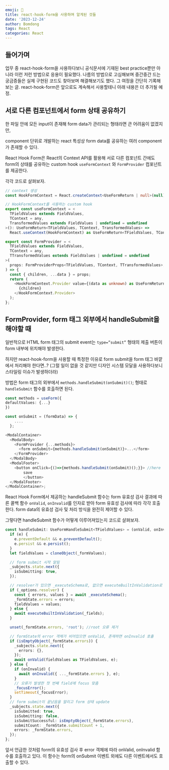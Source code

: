 ```yaml
---
emoji: 🔖
title: react-hook-form을 사용하며 알게된 것들
date: '2023-12-24'
author: Bomdong
tags: React
categories: React
---
```


## 들어가며

업무 중 react-hook-form을 사용하다보니 공식문서에 기재된 best practice뿐만 아니라 이런 저런 방법으로 응용이 필요했다.
나름의 방법으로 고심해보며 중간중간 드는 궁금증들은 실제 구현된 코드도 찾아보며 해결해보기도 했다. 그 여정을 간단히 기록해보는 글.
react-hook-form은 앞으로도 계속해서 사용할테니 아래 내용은 더 추가될 예정.

## 서로 다른 컴포넌트에서 form 상태 공유하기

한 파일 안에 모든 input이 존재해 form data가 관리되는 형태라면 큰 어려움이 없겠지만,

component 단위로 개발하는 react 특성상 form data를 공유하는 여러 component가 존재할 수 있다.

React Hook Form은 React의 Context API를 활용해 서로 다른 컴포넌트 간에도 form의 상태를 공유하는 custom hook `useFormContext` 와 `FormProvider` 컴포넌트를 제공한다.

각각 코드로 살펴보자.

```typescript
// context 생성
const HookFormContext = React.createContext<UseFormReturn | null>(null);

// HookFormContext를 사용하는 custom hook
export const useFormContext = <
  TFieldValues extends FieldValues,
  TContext = any,
  TransformedValues extends FieldValues | undefined = undefined
>(): UseFormReturn<TFieldValues, TContext, TransformedValues> =>
  React.useContext(HookFormContext) as UseFormReturn<TFieldValues, TContext, TransformedValues>;

export const FormProvider = <
  TFieldValues extends FieldValues,
  TContext = any,
  TTransformedValues extends FieldValues | undefined = undefined
>(
  props: FormProviderProps<TFieldValues, TContext, TTransformedValues>,
) => {
  const { children, ...data } = props;
  return (
    <HookFormContext.Provider value={(data as unknown) as UseFormReturn}>
      {children}
    </HookFormContext.Provider>
  );
};
```

## FormProvider, form 태그 외부에서 handleSubmit을 해야할 때

일반적으로 HTML form 태그의 submit event는 `type=”submit”` 형태의 제출 버튼이 form 내부에 위치해야 발생한다.

하지만 react-hook-form을 사용할 때 특정한 이유로 form submit을 form 태그 바깥에서 처리해야 한다면..? (그럴 일이 없을 것 같지만 디자인 시스템 모달을 사용하다보니 스타일링 이슈가 발생하더라)

방법은 form 태그의 외부에서 `methods.handleSubmit(onSubmit)()`; 형태로 `handleSubmit` 함수를 호출하면 된다.

```typescript
const methods = useForm({
defaultValues: {...}
})

const onSubmit = (formData) => {
    ....
  };

<ModalContainer>
  <ModalBody>
    <FormProvider {...methods}>
      <form onSubmit={methods.handleSubmit(onSubmit)}>...</form>
    </FormProvider>
  </ModalBody>
  <ModalFooter>
    <button onClick={()=>{methods.handleSubmit(onSubmit)();}}> //here
		save
		</button>
  </ModalFooter>
</ModalContainer>;
```

React Hook Form에서 제공하는 handleSubmit 함수는 form 유효성 검사 결과에 따른 콜백 함수 `onValid`, `onInvalid`를 인자로 받아 form 유효성 검사에 따라 각각 호출한다. form data의 유효성 검사 및 처리 방식을 완전히 제어할 수 있다.

그렇다면 handleSubmit 함수가 어떻게 이루어져있는지 코드로 살펴보자.

```typescript
const handleSubmit: UseFormHandleSubmit<TFieldValues> = (onValid, onInvalid) => async (e) => {
  if (e) {
    e.preventDefault && e.preventDefault();
    e.persist && e.persist();
  }
  let fieldValues = cloneObject(_formValues);

  // form submit 시작 알림
  _subjects.state.next({
    isSubmitting: true,
  });

  // resolver가 있으면 _executeSchema로, 없으면 executeBuiltInValidation로 유효성 검사
  if (_options.resolver) {
    const { errors, values } = await _executeSchema();
    _formState.errors = errors;
    fieldValues = values;
  } else {
    await executeBuiltInValidation(_fields);
  }

  unset(_formState.errors, 'root'); //root 오류 제거

  // formState의 error 객체가 비어있으면 onValid, 존재하면 onInvalid 호출
  if (isEmptyObject(_formState.errors)) {
    _subjects.state.next({
      errors: {},
    });
    await onValid(fieldValues as TFieldValues, e);
  } else {
    if (onInvalid) {
      await onInvalid({ ..._formState.errors }, e);
    }
    // 오류가 발생한 첫 번째 field에 focus 맞춤
    _focusError();
    setTimeout(_focusError);
  }
  // form submit이 끝났음을 알리고 form 상태 update
  _subjects.state.next({
    isSubmitted: true,
    isSubmitting: false,
    isSubmitSuccessful: isEmptyObject(_formState.errors),
    submitCount: _formState.submitCount + 1,
    errors: _formState.errors,
  });
};
```

앞서 언급한 것처럼 form의 유효성 검사 후 error 객체에 따라 onValid, onInvalid 함수를 호출하고 있다. 이 함수는 form의 onSubmit 이벤트 외에도 다른 이벤트에서도 호출할 수 있다.

```toc

```
